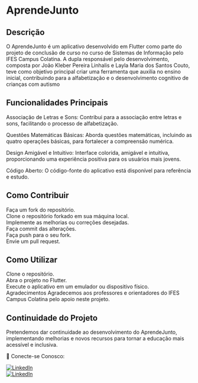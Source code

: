 # AprendeJunto
## Descrição
O AprendeJunto é um aplicativo desenvolvido em Flutter como parte do projeto de conclusão de curso no curso de Sistemas de Informação pelo IFES Campus Colatina. A dupla responsável pelo desenvolvimento, composta por João Kleber Pereira Linhalis e Layla Maria dos Santos Couto, teve como objetivo principal criar uma ferramenta que auxilia no ensino inicial, contribuindo para a alfabetização e o desenvolvimento cognitivo de crianças com autismo

## Funcionalidades Principais
Associação de Letras e Sons: Contribui para a associação entre letras e sons, facilitando o processo de alfabetização.

Questões Matemáticas Básicas: Aborda questões matemáticas, incluindo as quatro operações básicas, para fortalecer a compreensão numérica.

Design Amigável e Intuitivo: Interface colorida, amigável e intuitiva, proporcionando uma experiência positiva para os usuários mais jovens.

Código Aberto: O código-fonte do aplicativo está disponível para referência e estudo.

## Como Contribuir
Faça um fork do repositório.<br>
Clone o repositório forkado em sua máquina local.<br>
Implemente as melhorias ou correções desejadas.<br>
Faça commit das alterações.<br>
Faça push para o seu fork.<br>
Envie um pull request.<br>

## Como Utilizar
Clone o repositório. <br>
Abra o projeto no Flutter.<br>
Execute o aplicativo em um emulador ou dispositivo físico.<br>
Agradecimentos
Agradecemos aos professores e orientadores do IFES Campus Colatina pelo apoio neste projeto.

## Continuidade do Projeto
Pretendemos dar continuidade ao desenvolvimento do AprendeJunto, implementando melhorias e novos recursos para tornar a educação mais acessível e inclusiva.

🔗 Conecte-se Conosco:

[![LinkedIn](https://img.shields.io/badge/LinkedIn-João%20Kleber%20Linhalis-pink?style=for-the-badge&logo=linkedin)](https://www.linkedin.com/in/joao-kleber-linhalis/) <br>
[![LinkedIn](https://img.shields.io/badge/LinkedIn-Layla%20Couto-pink?style=for-the-badge&logo=linkedin)](https://www.linkedin.com/in/layla-couto-681500217/)
